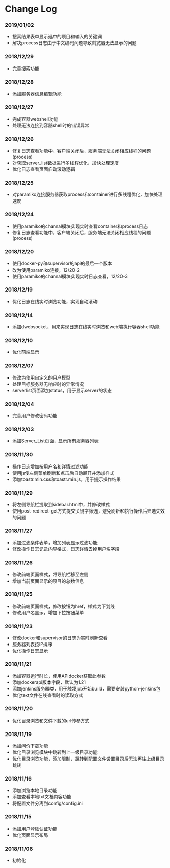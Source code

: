 # Change Log


### 2019/01/02
- 搜索结果表单显示选中的项目和输入的关键词
- 解决process日志由于中文编码问题导致浏览器无法显示的问题

### 2018/12/29
- 完善搜索功能

### 2018/12/28
- 添加服务器信息编辑功能

### 2018/12/27
- 完成容器webshell功能
- 处理无法连接到容器shell时的错误异常

### 2018/12/26
- 修复日志查看功能中，客户端关闭后，服务端无法关闭相应线程的问题(process)
- 对获取server_list数据进行多线程优化，加快处理速度
- 优化日志查看页面自动滚动逻辑

### 2018/12/25
- 对paramiko连接服务器获取process和container进行多线程优化，加快处理速度

### 2018/12/24
- 使用paramiko的channal模块实现实时查看container和process日志
- 修复日志查看功能中，客户端关闭后，服务端无法关闭相应线程的问题(process)

### 2018/12/20
- 使用docker-py和supervisor的api的最后一个版本
- 改为使用paramiko连接，12/20-2
- 使用paramiko的channal模块实现实时日志查看，12/20-3

### 2018/12/19
- 优化日志在线实时浏览功能，实现自动滚动

### 2018/12/14
- 添加dwebsocket，用来实现日志在线实时浏览和web端执行容器shell功能

### 2018/12/10
- 优化前端显示

### 2018/12/07
- 修改为使用自定义的用户模型
- 处理目标服务器无响应时的异常情况
- serverlist页面添加status，用于显示server的状态

### 2018/12/04
- 完善用户修改密码功能

### 2018/12/03
- 添加Server_List页面，显示所有服务器列表

### 2018/11/30
- 操作日志增加按用户名和详情过滤功能
- 使用js使左侧菜单刷新和点击后自动展开并添加样式
- 添加toastr.min.css和toastr.min.js，用于提示操作结果

### 2018/11/29
- 将左侧导航栏提取到sidebar.html中，并修改样式
- 使用post-redirect-get方式提交关键字筛选，避免刷新和执行操作后筛选失效的问题

### 2018/11/27
- 添加过滤条件表单，增加列表显示过滤功能
- 修改操作日志记录内容格式，日志详情去掉用户名字段

### 2018/11/26
- 修改前端页面样式，将导航栏移至左侧
- 增加当前页面显示的项目的总数信息

### 2018/11/25
- 修改前端页面样式，修改按钮为href，样式为下划线
- 修改用户名显示，增加下拉按钮菜单

### 2018/11/23
- 修改docker和supervisor的日志为实时刷新查看
- 服务器列表按IP排序
- 优化操作日志显示

### 2018/11/21
- 添加容器运行时长，使用APIdocker获取此参数
- 添加dockerapi版本字段，默认为1.21
- 添加jenkins服务器类，用于触发job开始build，需要安装python-jenkins包
- 优化text文件在线查看时的读取方式

### 2018/11/20
- 优化目录浏览和文件下载的url传参方式

### 2018/11/19
- 添加问价下载功能
- 优化目录浏览模块中跳转到上一级目录功能
- 优化目录浏览功能，添加限制，跳转到配置文件设置目录后无法再往上级目录跳转

### 2018/11/16

- 添加浏览本地目录功能
- 添加查看本地txt文档内容功能
- 将配置文件分离到config/config.ini

### 2018/11/15

- 添加用户登陆认证功能
- 优化页面显示布局

### 2018/11/06

- 初始化